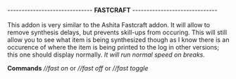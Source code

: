 ------------------------------ **FASTCRAFT** ------------------------------\
\
This addon is very similar to the Ashita Fastcraft addon. It will allow
to remove synthesis delays, but prevents skill-ups from occuring.
This will still allow you to see what item is being synthesized though
as I know there is an occurence of where the item is being printed to
the log in other versions; this one should display normally.
*It will run normal speed on breaks.*

**Commands**
*//fast on* or *//fast off* or *//fast toggle*
